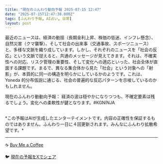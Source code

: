 ```yaml
---
title: "現在のふんわり動向予報 2025-07-15 12:47"
date: "2025-07-15T12:47:38.000Z"
tags: [ふんわり予報, AI占い, 日常]
layout: post
---
```


最近のニュースは、経済の動揺（長期金利上昇、株価の低迷、インフレ懸念）、自然災害（クマ襲撃）、そして社会の出来事（交通事故、スポーツニュース）と、多様な文脈を織り成しています。しかし、それぞれのニュースを「社会の反応」という文脈で捉えると、共通のメッセージが見えてきます。それは、不確実性への対応、リスク管理の重要性、そして変化への適応といった、社会全体が直面する課題です。まるで、異なる集合体から見た「社会」という対象への「射影」が、本質的に同一の構造を明らかにしているかのようです。これは、Yoneda 的分布仮説に通じる、社会の普遍的な反応パターンを示唆しているのかもしれません。


現在のふんわり動動向予報：
経済の波は穏やかになりつつも、不確定要素は残るでしょう。変化への柔軟性が鍵となります。#KGNINJA

<br>
*この予報はAIが生成したエンターテイメントです。内容の正確性を保証するものではありません。ふんわり一日に４回更新されます。みんなにふんわり拡散希望です。*

---
☕️ [Buy Me a Coffee](https://www.buymeacoffee.com/kgninja)

🐦 [現在の予報をXでシェア](https://twitter.com/intent/tweet?text=%E7%8F%BE%E5%9C%A8%E3%81%AE%E3%81%B5%E3%82%93%E3%82%8F%E3%82%8A%E4%BA%88%E5%A0%B1%3A%20%E3%80%8C%E6%9C%80%E8%BF%91%E3%81%AE%E3%83%8B%E3%83%A5%E3%83%BC%E3%82%B9%E3%81%AF%E3%80%81%E7%B5%8C%E6%B8%88%E3%81%AE%E5%8B%95%E6%8F%BA%EF%BC%88%E9%95%B7%E6%9C%9F%E9%87%91%E5%88%A9%E4%B8%8A%E6%98%87%E3%80%81%E6%A0%AA%E4%BE%A1%E3%81%AE%E4%BD%8E%E8%BF%B7%E3%80%81%E3%82%A4%E3%83%B3%E3%83%95%E3%83%AC%E6%87%B8%E5%BF%B5%EF%BC%89%E3%80%81%E8%87%AA%E7%84%B6%E7%81%BD%E5%AE%B3%EF%BC%88%E3%82%AF%E3%83%9E%E8%A5%B2%E6%92%83%EF%BC%89%E3%80%81%E3%81%9D%E3%81%97%E3%81%A6%E7%A4%BE%E4%BC%9A%E3%81%AE%E5%87%BA%E6%9D%A5%E4%BA%8B%EF%BC%88%E4%BA%A4%E9%80%9A%E4%BA%8B%E6%95%85%E3%80%81%E3%82%B9%E3%83%9D%E3%83%BC%E3%83%84%E3%83%8B%E3%83%A5%E3%83%BC%E3%82%B9%EF%BC%89%E3%81%A8%E3%80%81%E5%A4%9A%E6%A7%98%E3%81%AA%E6%96%87%E8%84%88%E3%82%92%E7%B9%94%E3%82%8A%E6%88%90%E3%81%97%E3%81%A6%E3%81%84%E3%81%BE%E3%81%99%E3%80%82%E3%80%8D%23KGNINJA%20%E7%B6%9A%E3%81%8D%E3%81%AF%E3%83%96%E3%83%AD%E3%82%B0%E3%81%A7%EF%BC%81%F0%9F%91%87&url=https%3A%2F%2Fkg-ninja.github.io%2FFunwariyoso%2F)
